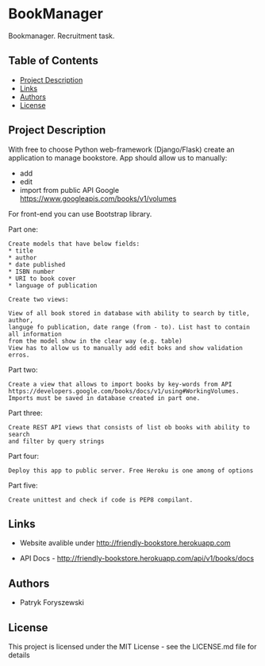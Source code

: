 # BookManager
Bookmanager. Recruitment task.


## Table of Contents
* [Project Description](#project-description)
* [Links](#links)
* [Authors](#authors)
* [License](#license)


##  Project Description

With free to choose Python web-framework (Django/Flask) create an application to manage bookstore.
App should allow us to manually:
* add
* edit
* import from public API Google https://www.googleapis.com/books/v1/volumes

For front-end you can use Bootstrap library.


Part one:

    Create models that have below fields:
    * title
    * author
    * date published
    * ISBN number
    * URI to book cover
    * language of publication

    Create two views:

    View of all book stored in database with ability to search by title, author,
    languge fo publication, date range (from - to). List hast to contain all information
    from the model show in the clear way (e.g. table)
    View has to allow us to manually add edit boks and show validation erros.

Part two:

    Create a view that allows to import books by key-words from API
    https://developers.google.com/books/docs/v1/using#WorkingVolumes.
    Imports must be saved in database created in part one.

Part three:

    Create REST API views that consists of list ob books with ability to search
    and filter by query strings

Part four:

    Deploy this app to public server. Free Heroku is one among of options

Part five:

    Create unittest and check if code is PEP8 compilant.


## Links

* Website avalible under http://friendly-bookstore.herokuapp.com

* API Docs - http://friendly-bookstore.herokuapp.com/api/v1/books/docs

## Authors

* Patryk Foryszewski


## License

This project is licensed under the MIT License - see the LICENSE.md file for details
